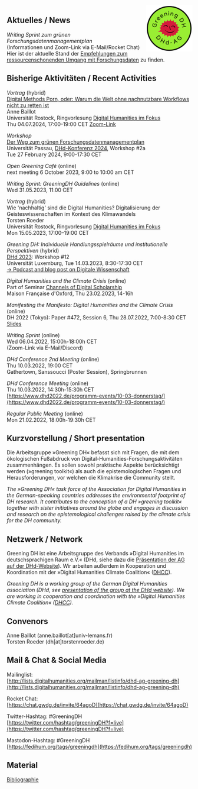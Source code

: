 <img style="float:right; width:25%; margin-left:1em; margin-bottom:0.5em" src="images/Logo_DHd-AG_Greening-DH_transparent.png" alt="Logo der DHd-AG »Greening DH«"/>

## Aktuelles / News

*Writing Sprint zum grünen Forschungsdatenmanagementplan*  
(Informationen und Zoom-Link via E-Mail/Rocket Chat) 
Hier ist der aktuelle Stand der [Empfehlungen zum ressourcenschonenden Umgang mit Forschungsdaten](https://github.com/dhd-greening/dhd-greening.github.io/blob/main/rdm/empfehlungen_dmp.md) zu finden.

## Bisherige Aktivitäten / Recent Activities

*Vortrag* (hybrid)  
[Digital Methods Porn, oder: Warum die Welt ohne nachnutzbare Workflows nicht zu retten ist](https://www.germanistik.uni-rostock.de/forschung/digital-humanities/rosdh/ringvorlesung/2024/n/digital-methods-porn-oder-warum-die-welt-ohne-nachnutzbare-workflows-nicht-zu-retten-ist-188645/)  
Anne Baillot  
Universität Rostock, Ringvorlesung [Digital Humanities im Fokus](https://www.germanistik.uni-rostock.de/forschung/digital-humanities/rosdh/ringvorlesung/2024/)  
Thu 04.07.2024, 17:00-19:00 CET [Zoom-Link](https://uni-rostock-de.zoom.us/j/63047472241?pwd=MENUUFdma3Q3K0lGUDBzeWdEbGNPQT09)

*Workshop*  
[Der Weg zum grünen Forschungsdatenmanagementplan](https://dhd2024.dig-hum.de/w2a-der-weg-zum-grunen-forschungsdatenmanagementplan/)  
Universität Passau, [DHd-Konferenz 2024](https://dhd2024.dig-hum.de/), Workshop #2a  
Tue 27 February 2024, 9:00-17:30 CET

*Open Greening Café* (online)  
next meeting 6 October 2023, 9:00 to 10:00 am CET

*Writing Sprint: GreeningDH Guidelines* (online)  
Wed 31.05.2023, 11:00 CET

*Vortrag* (hybrid)  
Wie 'nachhaltig' sind die Digital Humanities? Digitalisierung der Geisteswissenschaften im Kontext des Klimawandels  
Torsten Roeder  
Universität Rostock, Ringvorlesung [Digital Humanities im Fokus](https://www.germanistik.uni-rostock.de/forschung/digital-humanities/rosdh/ringvorlesung/2023/)  
Mon 15.05.2023, 17:00–19:00 CET  

*Greening DH: Individuelle Handlungsspielräume und institutionelle Perspektiven* (hybrid)  
[DHd 2023](https://dhd2023.dig-hum.de): Workshop #12  
Universität Luxemburg, Tue 14.03.2023, 8:30-17:30 CET  
[→ Podcast and blog post on Digitale Wissenschaft](https://digitale-wissenschaft.de/wissensblog/dhd2023-special-greeningdh/)

*Digital Humanities and the Climate Crisis* (online)  
Part of Seminar [Channels of Digital Scholarship](https://mfo.web.ox.ac.uk/event/channels-digital-scholarship-seminar-0)  
Maison Française d'Oxford, Thu 23.02.2023, 14-16h

*Manifesting the Manifesto: Digital Humanities and the Climate Crisis* (online)  
DH 2022 (Tokyo): Paper #472, Session 6, Thu 28.07.2022, 7:00-8:30 CET  
[Slides](https://dhd-greening.github.io/slides/dh2022-manifesto.pdf)

*Writing Sprint* (online)  
Wed 06.04.2022, 15:00h-18:00h CET  
(Zoom-Link via E-Mail/Discord)

*DHd Conference 2nd Meeting* (online)  
Thu 10.03.2022, 19:00 CET  
Gathertown, Sanssoucci (Poster Session), Springbrunnen

*DHd Conference Meeting* (online)  
Thu 10.03.2022, 14:30h-15:30h CET  
[https://www.dhd2022.de/programm-events/10-03-donnerstag/](https://www.dhd2022.de/programm-events/10-03-donnerstag/)

*Regular Public Meeting* (online)  
Mon 21.02.2022, 18:00h-19:30h CET

## Kurzvorstellung / Short presentation

Die Arbeitsgruppe »Greening DH« befasst sich mit Fragen, die mit dem ökologischen Fußabdruck von Digital-Humanities-Forschungsaktivitäten zusammenhängen. Es sollen sowohl praktische Aspekte berücksichtigt werden (»greening toolkit«) als auch die epistemologischen Fragen und Herausforderungen, vor welchen die Klimakrise die Community stellt.

*The »Greening DH« task force of the Association for Digital Humanities in the German-speaking countries addresses the environmental footprint of DH research. It contributes to the conception of a DH »greening toolkit« together with sister initiatives around the globe and engages in discussion and research on the epistemological challenges raised by the climate crisis for the DH community.*

## Netzwerk / Network

Greening DH ist eine Arbeitsgruppe des Verbands »Digital Humanities im deutschsprachigen Raum e.V.« (DHd, siehe dazu die [Präsentation der AG auf der DHd-Website](https://dig-hum.de/ag-greening-dh)). Wir arbeiten außerdem in Kooperation und Koordination mit der »Digital Humanities Climate Coalition« ([DHCC](https://www.cdcs.ed.ac.uk/digital-humanities-climate-coalition)).

*Greening DH is a working group of the German Digital Humanities association (DHd, see [presentation of the group at the DHd website](https://dig-hum.de/ag-greening-dh)). We are working in cooperation and coordination with the »Digital Humanities Climate Coalition« ([DHCC](https://www.cdcs.ed.ac.uk/digital-humanities-climate-coalition)).*

## Convenors

Anne Baillot (anne.baillot[at]univ-lemans.fr)  
Torsten Roeder (dh[at]torstenroeder.de)

## Mail & Chat & Social Media

Mailinglist:  
[http://lists.digitalhumanities.org/mailman/listinfo/dhd-ag-greening-dh](http://lists.digitalhumanities.org/mailman/listinfo/dhd-ag-greening-dh)

Rocket Chat:  
[https://chat.gwdg.de/invite/64agoD](https://chat.gwdg.de/invite/64agoD)

Twitter-Hashtag: #GreeningDH  
[https://twitter.com/hashtag/greeningDH?f=live](https://twitter.com/hashtag/greeningDH?f=live)

Mastodon-Hashtag: #GreeningDH  
[https://fedihum.org/tags/greeningdh](https://fedihum.org/tags/greeningdh)

## Material

[Bibliographie](biblio.md)
